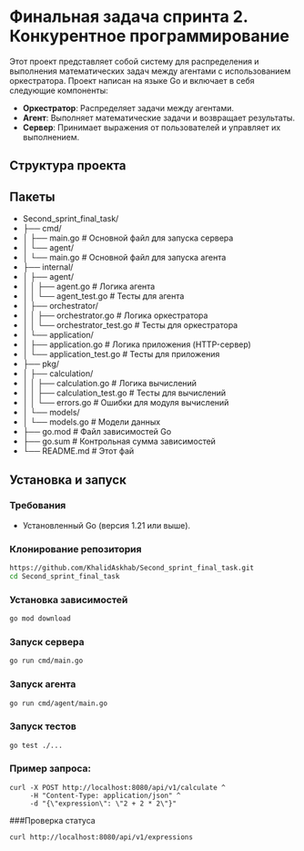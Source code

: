 # Финальная задача спринта 2. Конкурентное программирование
Этот проект представляет собой систему для распределения и выполнения математических задач между агентами с использованием оркестратора. Проект написан на языке Go и включает в себя следующие компоненты:

- **Оркестратор**: Распределяет задачи между агентами.
- **Агент**: Выполняет математические задачи и возвращает результаты.
- **Сервер**: Принимает выражения от пользователей и управляет их выполнением.

## Структура проекта

## Пакеты
- Second_sprint_final_task/
- ├── cmd/
- │ ├── main.go # Основной файл для запуска сервера
- │ └── agent/
- │ └── main.go # Основной файл для запуска агента
- ├── internal/
- │ ├── agent/
- │ │ ├── agent.go # Логика агента
- │ │ └── agent_test.go # Тесты для агента
- │ ├── orchestrator/
- │ │ ├── orchestrator.go # Логика оркестратора
- │ │ └── orchestrator_test.go # Тесты для оркестратора
- │ └── application/
- │ ├── application.go # Логика приложения (HTTP-сервер)
- │ └── application_test.go # Тесты для приложения
- ├── pkg/
- │ ├── calculation/
- │ │ ├── calculation.go # Логика вычислений
- │ │ ├── calculation_test.go # Тесты для вычислений
- │ │ └── errors.go # Ошибки для модуля вычислений
- │ └── models/ 
- │ └── models.go # Модели данных 
- ├── go.mod # Файл зависимостей Go 
- ├── go.sum # Контрольная сумма зависимостей 
- └── README.md # Этот фай
  




## Установка и запуск

### Требования
- Установленный Go (версия 1.21 или выше).

### Клонирование репозитория
```bash
https://github.com/KhalidAskhab/Second_sprint_final_task.git
cd Second_sprint_final_task
```


### Установка зависимостей
```bash
go mod download
```

### Запуск сервера
```bash
go run cmd/main.go
```

### Запуск агента
```bash
go run cmd/agent/main.go
```

### Запуск тестов
```bash
go test ./...
```



### Пример запроса:
```
curl -X POST http://localhost:8080/api/v1/calculate ^
     -H "Content-Type: application/json" ^
     -d "{\"expression\": \"2 + 2 * 2\"}"
```
###Проверка статуса
```
curl http://localhost:8080/api/v1/expressions
```
